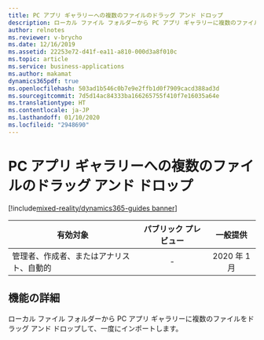 ```yaml
---
title: PC アプリ ギャラリーへの複数のファイルのドラッグ アンド ドロップ
description: ローカル ファイル フォルダーから PC アプリ ギャラリーに複数のファイルをドラッグ アンド ドロップして、一度にインポートします。
author: relnotes
ms.reviewer: v-brycho
ms.date: 12/16/2019
ms.assetid: 22253e72-d41f-ea11-a810-000d3a8f010c
ms.topic: article
ms.service: business-applications
ms.author: makamat
dynamics365pdf: true
ms.openlocfilehash: 503ad1b546c0b7e9e2ffb1d0f7909cacd388ad3d
ms.sourcegitcommit: 7d5d14ac84333ba166265755f410f7e16035a64e
ms.translationtype: HT
ms.contentlocale: ja-JP
ms.lasthandoff: 01/10/2020
ms.locfileid: "2948690"
---
```

# <a name="drag-and-drop-multiple-files-into-the-pc-app-gallery"></a>PC アプリ ギャラリーへの複数のファイルのドラッグ アンド ドロップ
[!include[mixed-reality/dynamics365-guides banner](../includes/mixed-reality/dynamics365-guides.md)]

| 有効対象    |  パブリック プレビュー | 一般提供 | 
| ---------- | :----------: |:----------: |
|管理者、作成者、またはアナリスト、自動的|-| 2020 年 1 月|






## <a name="feature-details"></a>機能の詳細
<!--feature detail start -->
ローカル ファイル フォルダーから PC アプリ ギャラリーに複数のファイルをドラッグ アンド ドロップして、一度にインポートします。
<!--feature detail end -->








